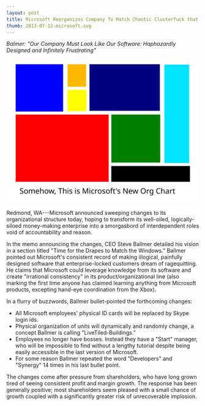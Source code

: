 ```yaml
---
layout: post
title: Microsoft Reorganizes Company To Match Chaotic Clusterfuck that is Windows 8
thumb: 2013-07-12-microsoft.svg
---
```


*Balmer: "Our Company Must Look Like Our Software: Haphazardly Designed and Infinitely Frustrating"*

![Windows Ugh](/assets/2013-07-12-microsoft.svg)

Redmond, WA---Microsoft announced sweeping changes to its organizational structure today, hoping to transform its well-oiled, logically-siloed money-making enterprise into a smorgasbord of interdependent roles void of accountability and reason.

In the memo announcing the changes, CEO Steve Ballmer detailed his vision in a section titled "Time for the Drapes to Match the Windows." Ballmer pointed out Microsoft's consistent record of making illogical, painfully designed software that enterprise-locked customers dream of ragequitting. He claims that Microsoft could leverage knowledge from its software and create "irrational consistency" in its product/organizational line (also marking the first time anyone has claimed learning anything from Microsoft products, excepting hand-eye coordination from the Xbox).

In a flurry of buzzwords, Ballmer bullet-pointed the forthcoming changes:

* All Microsoft employees' physical ID cards will be replaced by Skype login ids.
* Physical organization of units will dynamically and randomly change, a concept Ballmer is calling "LiveTiled-Buildings."
* Employees no longer have bosses. Instead they have a "Start" manager, who will be impossible to find without a lengthy tutorial despite being easily accessible in the last version of Microsoft.
* For some reason Ballmer repeated the word "Developers" and "Synergy" 14 times in his last bullet point.

The changes come after pressure from shareholders, who have long grown tired of seeing consistent profit and margin growth. The response has been generally positive; most shareholders seem pleased with a small chance of growth coupled with a significantly greater risk of unrecoverable implosion.
